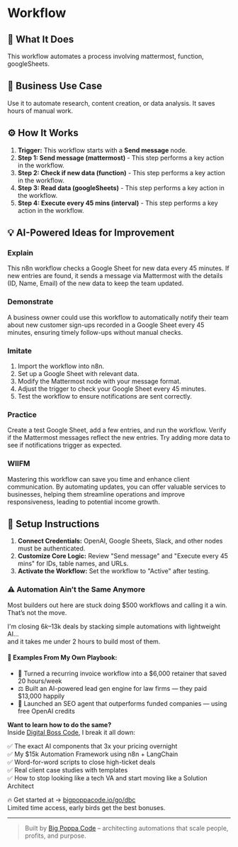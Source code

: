 # Workflow

## 🚀 What It Does
This workflow automates a process involving mattermost, function, googleSheets.

## 💼 Business Use Case
Use it to automate research, content creation, or data analysis. It saves hours of manual work.

## ⚙️ How It Works
1.  **Trigger:** This workflow starts with a **Send message** node.
2. **Step 1: Send message (mattermost)** - This step performs a key action in the workflow.
3. **Step 2: Check if new data (function)** - This step performs a key action in the workflow.
4. **Step 3: Read data (googleSheets)** - This step performs a key action in the workflow.
5. **Step 4: Execute every 45 mins (interval)** - This step performs a key action in the workflow.

## 💡 AI-Powered Ideas for Improvement
### Explain
This n8n workflow checks a Google Sheet for new data every 45 minutes. If new entries are found, it sends a message via Mattermost with the details (ID, Name, Email) of the new data to keep the team updated.

### Demonstrate
A business owner could use this workflow to automatically notify their team about new customer sign-ups recorded in a Google Sheet every 45 minutes, ensuring timely follow-ups without manual checks.

### Imitate
1. Import the workflow into n8n.
2. Set up a Google Sheet with relevant data.
3. Modify the Mattermost node with your message format.
4. Adjust the trigger to check your Google Sheet every 45 minutes.
5. Test the workflow to ensure notifications are sent correctly.

### Practice
Create a test Google Sheet, add a few entries, and run the workflow. Verify if the Mattermost messages reflect the new entries. Try adding more data to see if notifications trigger as expected.

### WIIFM
Mastering this workflow can save you time and enhance client communication. By automating updates, you can offer valuable services to businesses, helping them streamline operations and improve responsiveness, leading to potential income growth.

## 🔧 Setup Instructions
1. **Connect Credentials:** OpenAI, Google Sheets, Slack, and other nodes must be authenticated.
2. **Customize Core Logic:** Review "Send message" and "Execute every 45 mins" for IDs, table names, and URLs.
3. **Activate the Workflow:** Set the workflow to "Active" after testing.

### ⚠️ Automation Ain’t the Same Anymore

Most builders out here are stuck doing $500 workflows and calling it a win.  
That’s not the move.  

I'm closing $6k–$13k deals by stacking simple automations with lightweight AI...  
and it takes me under 2 hours to build most of them.

#### 🧠 Examples From My Own Playbook:
- 🔁 Turned a recurring invoice workflow into a $6,000 retainer that saved 20 hours/week  
- ⚖️ Built an AI-powered lead gen engine for law firms — they paid $13,000 happily  
- 🚀 Launched an SEO agent that outperforms funded companies — using free OpenAI credits  

**Want to learn how to do the same?**  
Inside [Digital Boss Code](https://bigpoppacode.io/go/dbc), I break it all down:

✅ The exact AI components that 3x your pricing overnight  
✅ My $15k Automation Framework using n8n + LangChain  
✅ Word-for-word scripts to close high-ticket deals  
✅ Real client case studies with templates  
✅ How to stop looking like a tech VA and start moving like a Solution Architect  

🔥 Get started at → [bigpoppacode.io/go/dbc](https://bigpoppacode.io/go/dbc)  
Limited time access, early birds get the best bonuses.

---
> Built by [Big Poppa Code](https://bigpoppacode.io) – architecting automations that scale people, profits, and purpose.
